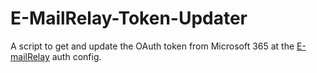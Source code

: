 # E-MailRelay-Token-Updater
A script to get and update the OAuth token from Microsoft 365 at the [E-mailRelay](https://emailrelay.sourceforge.net/) auth config.
